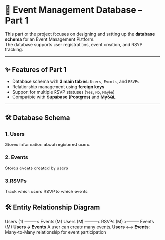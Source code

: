 # 📂 Event Management Database – Part 1

This part of the project focuses on designing and setting up the **database schema** for an Event Management Platform.  
The database supports user registrations, event creation, and RSVP tracking.

---

## ✨ Features of Part 1
- Database schema with **3 main tables**: `Users`, `Events`, and `RSVPs`
- Relationship management using **foreign keys**
- Support for multiple RSVP statuses (`Yes`, `No`, `Maybe`)
- Compatible with **Supabase (Postgres)** and **MySQL**

---

## 🛠 Database Schema

### 1. Users
Stores information about registered users.

### 2. Events
Stores events created by users

### 3.RSVPs
Track which users RSVP to which events

## 🛠 Entity Relationship Diagram
Users (1) ────< Events (M)
Users (M) ────< RSVPs (M) >──── Events (M)
**Users -> Events** A user can create many events.
**Users <--> Events**: Many-to-Many relationship for event participation
